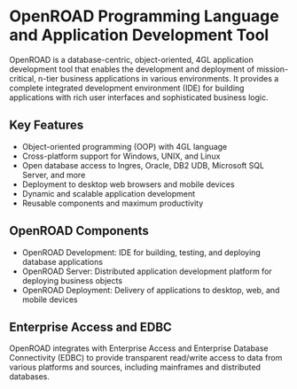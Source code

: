 # OpenROAD Programming Language and Application Development Tool

OpenROAD is a database-centric, object-oriented, 4GL application development tool that enables the development and deployment of mission-critical, n-tier business applications in various environments. It provides a complete integrated development environment (IDE) for building applications with rich user interfaces and sophisticated business logic.

## Key Features

- Object-oriented programming (OOP) with 4GL language
- Cross-platform support for Windows, UNIX, and Linux
- Open database access to Ingres, Oracle, DB2 UDB, Microsoft SQL Server, and more
- Deployment to desktop web browsers and mobile devices
- Dynamic and scalable application development
- Reusable components and maximum productivity

## OpenROAD Components

- OpenROAD Development: IDE for building, testing, and deploying database applications
- OpenROAD Server: Distributed application development platform for deploying business objects
- OpenROAD Deployment: Delivery of applications to desktop, web, and mobile devices

## Enterprise Access and EDBC

OpenROAD integrates with Enterprise Access and Enterprise Database Connectivity (EDBC) to provide transparent read/write access to data from various platforms and sources, including mainframes and distributed databases.
